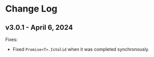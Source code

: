 # Change Log

## v3.0.1 - April 6, 2024

Fixes:

- Fixed `Promise<T>.IsValid` when it was completed synchronously.